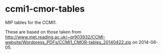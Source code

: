 ccmi1-cmor-tables
=================

MIP tables for the CCMI1.

These are based on those taken from http://www.met.reading.ac.uk/~qr903932/CCMI-website/Wordpress_PDFs/CCMI1_CMOR-tables_20140422.zip on 2014-06-05.




